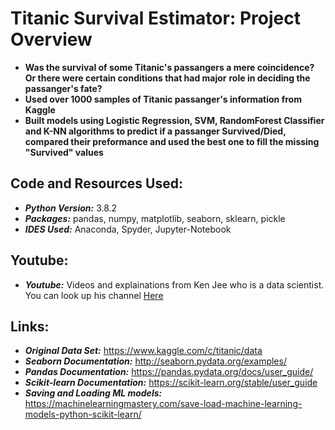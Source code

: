 # Titanic Survival Estimator: Project Overview #
* **Was the survival of some Titanic's passangers a mere coincidence? Or there were certain conditions that had major**
**role in deciding the passanger's fate?**
* **Used over 1000 samples of Titanic passanger's information from Kaggle**
* **Built models using Logistic Regression, SVM, RandomForest Classifier and K-NN algorithms to predict if a passanger Survived/Died, compared their preformance and used the best one to fill the missing "Survived" values**

## Code and Resources Used:
* ***Python Version:*** 3.8.2
* ***Packages:*** pandas, numpy, matplotlib, seaborn, sklearn, pickle
* ***IDES Used:*** Anaconda, Spyder, Jupyter-Notebook

## Youtube:
* ***Youtube:*** Videos and explainations from Ken Jee who is a data scientist. You can look up his channel [Here](https://www.youtube.com/channel/UCiT9RITQ9PW6BhXK0y2jaeg)

## Links:
* ***Original Data Set:*** <https://www.kaggle.com/c/titanic/data>
* ***Seaborn Documentation:*** <http://seaborn.pydata.org/examples/>
* ***Pandas Documentation:*** <https://pandas.pydata.org/docs/user_guide/>
* ***Scikit-learn Documentation:*** <https://scikit-learn.org/stable/user_guide>
* ***Saving and Loading ML models:*** <https://machinelearningmastery.com/save-load-machine-learning-models-python-scikit-learn/>
